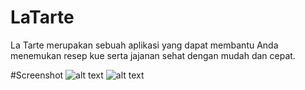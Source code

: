 # LaTarte
La Tarte merupakan sebuah aplikasi yang dapat membantu Anda menemukan resep kue serta jajanan sehat dengan mudah dan cepat.

#Screenshot
![alt text](https://i.ibb.co/rkJCQ26/1.jpg)
![alt text](https://i.ibb.co/dQn8v2v/2.jpg)
